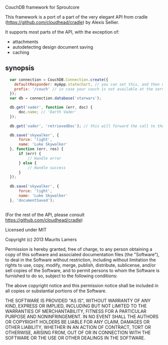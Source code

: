 CouchDB framework for Sproutcore

This framework is a port of a part of the very elegant API from cradle 
(https://github.com/cloudhead/cradle) by Alexis Sellier.

It supports most parts of the API, with the exception of:
- attachments
- autodetecting design document saving
- caching

synopsis
--------

``` js
  var connection = CouchDB.Connection.create({
    defaultResponder: myApp.statechart, // you can set this, and then use strings for the notifier functions
    prefix: '/couch' // in case your couch is not available at the server root.
  });
  var db = connection.database('starwars');

  db.get('vader', function (err, doc) {
      doc.name; // 'Darth Vader'
  });
  
  db.get('vader', 'retrievedDoc'); // this will forward the call to the statechart

  db.save('skywalker', {
      force: 'light',
      name: 'Luke Skywalker'
  }, function (err, res) {
      if (err) {
          // Handle error
      } else {
          // Handle success
      }
  });
  
  db.save('skywalker', {
      force: 'light',
      name: 'Luke Skywalker'
  }, 'documentSaved');
  
```

(For the rest of the API, please consult https://github.com/cloudhead/cradle)

Licensed under MIT

Copyright (c) 2013 Maurits Lamers

Permission is hereby granted, free of charge, to any person obtaining a copy
of this software and associated documentation files (the "Software"), to deal
in the Software without restriction, including without limitation the rights
to use, copy, modify, merge, publish, distribute, sublicense, and/or sell
copies of the Software, and to permit persons to whom the Software is
furnished to do so, subject to the following conditions:

The above copyright notice and this permission notice shall be included in
all copies or substantial portions of the Software.

THE SOFTWARE IS PROVIDED "AS IS", WITHOUT WARRANTY OF ANY KIND, EXPRESS OR
IMPLIED, INCLUDING BUT NOT LIMITED TO THE WARRANTIES OF MERCHANTABILITY,
FITNESS FOR A PARTICULAR PURPOSE AND NONINFRINGEMENT. IN NO EVENT SHALL THE
AUTHORS OR COPYRIGHT HOLDERS BE LIABLE FOR ANY CLAIM, DAMAGES OR OTHER
LIABILITY, WHETHER IN AN ACTION OF CONTRACT, TORT OR OTHERWISE, ARISING FROM,
OUT OF OR IN CONNECTION WITH THE SOFTWARE OR THE USE OR OTHER DEALINGS IN
THE SOFTWARE.
 